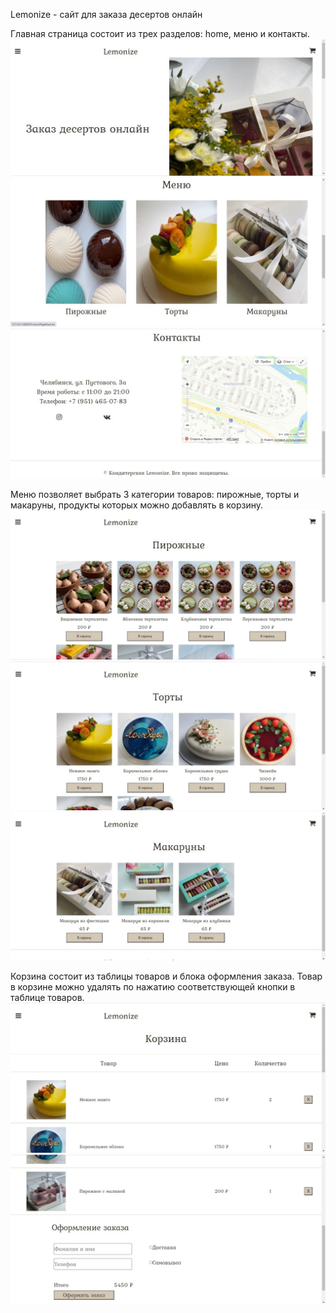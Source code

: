 Lemonize - сайт для заказа десертов онлайн

Главная страница состоит из трех разделов: home, меню и контакты.
![alt text](screenshots/main_1.jpg "Главная страница, home")
![alt text](screenshots/main_2.jpg "Главная страница, меню")
![alt text](screenshots/main_3.jpg "Главная страница, контакты")


Меню позволяет выбрать 3 категории товаров: пирожные, торты и макаруны, продукты которых можно добавлять в корзину.
![alt text](screenshots/products_1.jpg "Меню, пирожные")
![alt text](screenshots/products_2.jpg "Меню, торты")
![alt text](screenshots/products_3.jpg "Меню, макаруны")


Корзина состоит из таблицы товаров и блока оформления заказа. Товар в корзине можно удалять по нажатию соответствующей кнопки в таблице товаров.
![alt text](screenshots/cart_1.jpg "Корзина, таблица товаров")
![alt text](screenshots/cart_2.jpg "Корзина, оформление заказа")